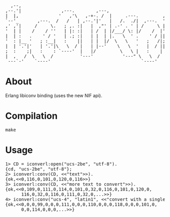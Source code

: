 <pre>
                                                                      ,--,
  ,--,                                                              ,--.'|
,--.'|               ,---.        ,---,                      __  ,-.|  | :
|  |,               '   ,'\   ,-+-. /  |     .---.         ,' ,'/ /|:  : '
`--'_       ,---.  /   /   | ,--.'|'   |   /.  ./|  ,---.  '  | |' ||  ' |
,' ,'|     /     \.   ; ,. :|   |  ,"' | .-' . ' | /     \ |  |   ,''  | |
'  | |    /    / ''   | |: :|   | /  | |/___/ \: |/    /  |'  :  /  |  | :
|  | :   .    ' / '   | .; :|   | |  | |.   \  ' .    ' / ||  | '   '  : |__
'  : |__ '   ; :__|   :    ||   | |  |/  \   \   '   ;   /|;  : |   |  | '.'|
|  | '.'|'   | '.'|\   \  / |   | |--'    \   \  '   |  / ||  , ;   ;  :    ;
;  :    ;|   :    : `----'  |   |/         \   \ |   :    | ---'    |  ,   /
|  ,   /  \   \  /          '---'           '---" \   \  /           ---`-'
 ---`-'    `----'                                  `----'
</pre>

About
=====

Erlang libiconv binding (uses the new NIF api).

Compilation
===========

<pre>
make
</pre>

Usage
=====

<pre>
1> CD = iconverl:open("ucs-2be", "utf-8").
{cd, "ucs-2be", "utf-8"};
2> iconverl:conv(CD, &lt;&lt;"text"&gt;&gt;).
{ok,&lt;&lt;0,116,0,101,0,120,0,116&gt;&gt;}
3> iconverl:conv(CD, &lt;&lt;"more text to convert"&gt;&gt;).
{ok,&lt;&lt;0,109,0,111,0,114,0,101,0,32,0,116,0,101,0,120,0,
      116,0,32,0,116,0,111,0,32,0,...&gt;&gt;}
4> iconverl:conv("ucs-4", "latin1", &lt;&lt;"convert with a single function call"&gt;&gt;).
{ok,&lt;&lt;0,0,0,99,0,0,0,111,0,0,0,110,0,0,0,118,0,0,0,101,0,
      0,0,114,0,0,0,...&gt;&gt;}
</pre>
